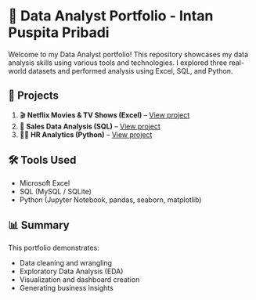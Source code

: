 # 🧠 Data Analyst Portfolio - Intan Puspita Pribadi

Welcome to my Data Analyst portfolio! This repository showcases my data analysis skills using various tools and technologies. I explored three real-world datasets and performed analysis using Excel, SQL, and Python.

## 📁 Projects

1. 🎬 **Netflix Movies & TV Shows (Excel)** – [View project](./excel-analysis/)
2. 🛒 **Sales Data Analysis (SQL)** – [View project](./sql-analysis/)
3. 🧑‍💼 **HR Analytics (Python)** – [View project](./pyhton-analysis/)

## 🛠️ Tools Used

- Microsoft Excel
- SQL (MySQL / SQLite)
- Python (Jupyter Notebook, pandas, seaborn, matplotlib)

## 📊 Summary

This portfolio demonstrates:
- Data cleaning and wrangling
- Exploratory Data Analysis (EDA)
- Visualization and dashboard creation
- Generating business insights
